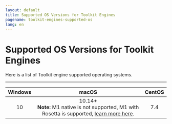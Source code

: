 ```yaml
---
layout: default
title: Supported OS Versions for Toolkit Engines
pagename: toolkit-engines-supported-os
lang: en
---
```


# Supported OS Versions for Toolkit Engines

Here is a list of Toolkit engine supported operating systems.

----------

| Windows | macOS | CentOS |
|:-------:|:-----:|:------:|
|   10    |10.14+ <br>**Note:** M1 native is not supported, M1 with Rosetta is supported, [learn more here](https://community.shotgridsoftware.com/t/13606).   |  7.4   |